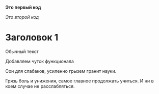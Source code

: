 **Это первый код**

*Это второй код*

# Заголовок 1

Обычный текст

Добавляем чуток функционала

Сон для слабаков, усиленно грызем гранит науки.

Грязь боль и унижения, самое главное продолжать учиться. И ни в коем случае не расслабляться.
